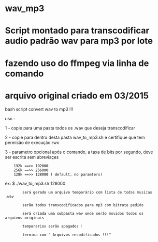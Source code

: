 # wav_mp3
#
#			Script montado para transcodificar audio padrão wav para mp3 por lote 
#		fazendo uso do ffmpeg via linha de comando
#
#  arquivo original criado em 03/2015

bash script convert wav to mp3 !!!

uso :

1 - copie para uma pasta todos os .wav que deseja transcodificar

2 - copie para dentro desta pasta wav_to_mp3.sh e certifique que tem permisão de execução rwx

3 - parametro opcional após o comando, a taxa de bits por segundo, deve ser escrita sem abreviaçes
		
		192k ==>> 192000
		256k ==>> 256000
		128k ==>> 128000 ( default, no paramters)
	
	
ex: $ ./wav_to_mp3.sh 128000 

			será gerado um arquivo temporário com lista de todas musicas .wav
			
			serão todos transcodificados para mp3 com bitrate pedido
			
			será criada uma subpasta wav onde serão movidos todos os arquivos originais
			
			temporarios serão apagados ! 

			termina com " Arquivos recodificados !!!"


